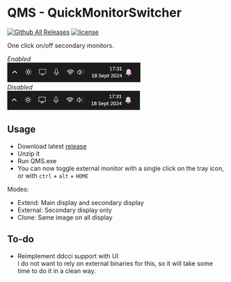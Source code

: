 # QMS - QuickMonitorSwitcher

[![Github All Releases](https://img.shields.io/github/downloads/odizinne/QMS-QuickMonitorSwitcher/total.svg)]()
[![license](https://img.shields.io/github/license/odizinne/QMS-QuickMonitorSwitcher)]()

One click on/off secondary monitors.

*Enabled*  
![image](assets/tray_icon.png)  
*Disabled*  
![image](assets/tray_icon_off.png)

## Usage

- Download latest [release](https://github.com/Odizinne/QMS-QuickMonitorSwitcher/releases/latest)
- Unzip it
- Run QMS.exe
- You can now toggle external monitor with a single click on the tray icon, or with `ctrl` + `alt` + `HOME`

Modes:
- Extend: Main display and secondary display
- External: Secondary display only
- Clone: Same image on all display

## To-do

- Reimplement ddcci support with UI  
I do not want to rely on external binaries for this, so it will take some time to do it in a clean way.

